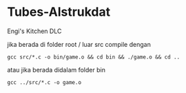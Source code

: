# Tubes-Alstrukdat
Engi's Kitchen DLC

jika berada di folder root / luar src compile dengan
```
gcc src/*.c -o bin/game.o && cd bin && ./game.o && cd ..
```
atau jika berada didalam folder bin
```
gcc ../src/*.c -o game.o
```
